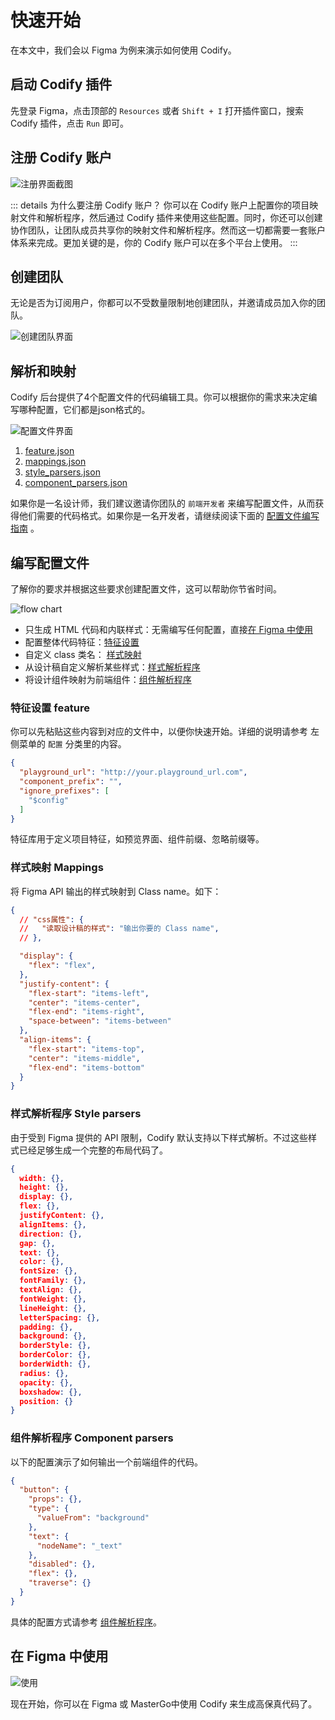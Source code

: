 # 快速开始

在本文中，我们会以 Figma 为例来演示如何使用 Codify。

## 启动 Codify 插件
先登录 Figma，点击顶部的 `Resources` 或者 `Shift + I` 打开插件窗口，搜索 Codify 插件，点击 `Run` 即可。

## 注册 Codify 账户

![注册界面截图](/images/page-signin.png)

::: details 为什么要注册 Codify 账户？
你可以在 Codify 账户上配置你的项目映射文件和解析程序，然后通过 Codify 插件来使用这些配置。同时，你还可以创建协作团队，让团队成员共享你的映射文件和解析程序。然而这一切都需要一套账户体系来完成。更加关键的是，你的 Codify 账户可以在多个平台上使用。
:::

## 创建团队

无论是否为订阅用户，你都可以不受数量限制地创建团队，并邀请成员加入你的团队。

![创建团队界面](/images/create-team.png)

## 解析和映射

Codify 后台提供了4个配置文件的代码编辑工具。你可以根据你的需求来决定编写哪种配置，它们都是json格式的。

![配置文件界面](/images/config-view.png)

1. [feature.json](/guide/feature-setting)
2. [mappings.json](/guide/mappings)
3. [style_parsers.json](/guide/style-parsers)
4. [component_parsers.json](/guide/component-parsers)

如果你是一名设计师，我们建议邀请你团队的 `前端开发者` 来编写配置文件，从而获得他们需要的代码格式。如果你是一名开发者，请继续阅读下面的 [配置文件编写指南](#编写配置文件) 。


## 编写配置文件

了解你的要求并根据这些要求创建配置文件，这可以帮助你节省时间。

![flow chart](/images/flow-chart.png)

- 只生成 HTML 代码和内联样式：无需编写任何配置，直接[在 Figma 中使用](#在-figma-中使用)
- 配置整体代码特征：[特征设置](#特征设置-feature)
- 自定义 class 类名： [样式映射](#样式映射-mappings)
- 从设计稿自定义解析某些样式：[样式解析程序](#样式解析程序-style-parsers)
- 将设计组件映射为前端组件：[组件解析程序](#组件解析程序-component-parsers)


### 特征设置 feature

你可以先粘贴这些内容到对应的文件中，以便你快速开始。详细的说明请参考 左侧菜单的 `配置` 分类里的内容。

``` json
{
  "playground_url": "http://your.playground_url.com",
  "component_prefix": "",
  "ignore_prefixes": [
    "$config"
  ]
}
```
特征库用于定义项目特征，如预览界面、组件前缀、忽略前缀等。
<!-- 
`playground_url` 是你自定义的代码预览界面。它用于执行并且预览你的项目编码。而不是由 Codify 插件来运行。如果你不需要预览，你可以删除它。并且 Codify 插件会自动生成一个预览截图，以方便你了解当前生成的代码块是什么内容。 -->


### 样式映射 Mappings
将 Figma API 输出的样式映射到 Class name。如下：
``` json
{
  // "css属性": {
  //   "读取设计稿的样式": "输出你要的 Class name",
  // },

  "display": {
    "flex": "flex",
  },
  "justify-content": {
    "flex-start": "items-left",
    "center": "items-center",
    "flex-end": "items-right",
    "space-between": "items-between"
  },
  "align-items": {
    "flex-start": "items-top",
    "center": "items-middle",
    "flex-end": "items-bottom"
  }
}
```


### 样式解析程序 Style parsers
由于受到 Figma 提供的 API 限制，Codify 默认支持以下样式解析。不过这些样式已经足够生成一个完整的布局代码了。

``` json
{
  width: {},
  height: {},
  display: {},
  flex: {},
  justifyContent: {},
  alignItems: {},
  direction: {},
  gap: {},
  text: {},
  color: {},
  fontSize: {},
  fontFamily: {},
  textAlign: {},
  fontWeight: {},
  lineHeight: {},
  letterSpacing: {},
  padding: {},
  background: {},
  borderStyle: {},
  borderColor: {},
  borderWidth: {},
  radius: {},
  opacity: {},
  boxshadow: {},
  position: {}
}
```


### 组件解析程序 Component parsers
以下的配置演示了如何输出一个前端组件的代码。
``` json
{
  "button": {
    "props": {},
    "type": {
      "valueFrom": "background"
    },
    "text": {
      "nodeName": "_text"
    },
    "disabled": {},
    "flex": {},
    "traverse": {}
  }
}
```

具体的配置方式请参考 [组件解析程序](/guide/component-parsers)。


## 在 Figma 中使用
![使用](/images/codify-main-plugin.png)

现在开始，你可以在 Figma 或 MasterGo中使用 Codify 来生成高保真代码了。